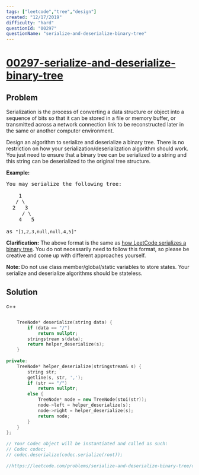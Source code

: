 ```yaml
---
tags: ["leetcode","tree","design"]
created: "12/17/2019"
difficulty: "hard"
questionId: "00297"
questionName: "serialize-and-deserialize-binary-tree"
---
```


# <a href="https://leetcode.com/problems/serialize-and-deserialize-binary-tree/" target="_blank">00297-serialize-and-deserialize-binary-tree</a>

## Problem
<div><p>Serialization is the process of converting a data structure or object into a sequence of bits so that it can be stored in a file or memory buffer, or transmitted across a network connection link to be reconstructed later in the same or another computer environment.</p>

<p>Design an algorithm to serialize and deserialize a binary tree. There is no restriction on how your serialization/deserialization algorithm should work. You just need to ensure that a binary tree can be serialized to a string and this string can be deserialized to the original tree structure.</p>

<p><strong>Example:&nbsp;</strong></p>

<pre>You may serialize the following tree:

    1
   / \
  2   3
     / \
    4   5

as <code>"[1,2,3,null,null,4,5]"</code>
</pre>

<p><strong>Clarification:</strong> The above format is the same as <a href="/faq/#binary-tree">how LeetCode serializes a binary tree</a>. You do not necessarily need to follow this format, so please be creative and come up with different approaches yourself.</p>

<p><strong>Note:&nbsp;</strong>Do not use class member/global/static variables to store states. Your serialize and deserialize algorithms should be stateless.</p>
</div>

## Solution

c++
```c++

    TreeNode* deserialize(string data) {
        if (data == "/")
            return nullptr;
        stringstream s(data);
        return helper_deserialize(s);
    }
    
private:
    TreeNode* helper_deserialize(stringstream& s) {
        string str;
        getline(s, str, ',');
        if (str == "/")
            return nullptr;
        else {
            TreeNode* node = new TreeNode(stoi(str));
            node->left = helper_deserialize(s);
            node->right = helper_deserialize(s);
            return node;
        }
    }
};
​
// Your Codec object will be instantiated and called as such:
// Codec codec;
// codec.deserialize(codec.serialize(root));
​
//https://leetcode.com/problems/serialize-and-deserialize-binary-tree/discuss/74252/Clean-C%2B%2B-solution
​
```
